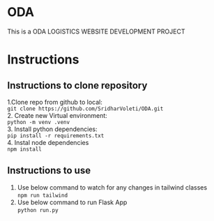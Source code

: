 # ODA

This is a ODA LOGISTICS WEBSITE DEVELOPMENT PROJECT
# Instructions
## Instructions to clone repository
1.Clone repo from github to local:  
``` git clone https://github.com/SridharVoleti/ODA.git ```  
2. Create new Virtual environment:  
``` python -m venv .venv ```  
3. Install python dependencies:  
``` pip install -r requirements.txt ```  
4. Instal node dependencies  
``` npm install ```  

## Instructions to use 
1. Use below command to watch for any changes in tailwind classes  
``` npm run tailwind ```  
2. Use below command to run Flask App  
``` python run.py ```  
